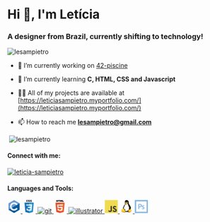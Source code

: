 <h1 align="left">Hi 👋, I'm Letícia</h1>
<h3 align="left">A designer from Brazil, currently shifting to technology!</h3>

<p align="left"> <img src="https://komarev.com/ghpvc/?username=lesampietro&label=Profile%20views&color=0e75b6&style=flat" alt="lesampietro" /> </p>

- 🔭 I’m currently working on [42-piscine](https://github.com/lesampietro/42-piscine)

- 🌱 I’m currently learning **C, HTML, CSS and Javascript**

- 👨‍💻 All of my projects are available at [https://leticiasampietro.myportfolio.com/](https://leticiasampietro.myportfolio.com/)

- 📫 How to reach me **lesampietro@gmail.com**

<p>&nbsp;<img align="center" src="https://github-readme-stats.vercel.app/api?username=lesampietro&show_icons=true&locale=en" alt="lesampietro" /></p>

<h4 align="left">Connect with me:</h4>
<p align="left">
<a href="https://linkedin.com/in/leticia-sampietro" target="blank"><img align="center" src="https://raw.githubusercontent.com/rahuldkjain/github-profile-readme-generator/master/src/images/icons/Social/linked-in-alt.svg" alt="leticia-sampietro" height="20" width="30" /></a>
</p>

<h4 align="left">Languages and Tools:</h4>
<p align="left"> <a href="https://www.cprogramming.com/" target="_blank" rel="noreferrer"> <img src="https://raw.githubusercontent.com/devicons/devicon/master/icons/c/c-original.svg" alt="c" width="30" height="30"/> </a> <a href="https://www.w3schools.com/css/" target="_blank" rel="noreferrer"> <img src="https://raw.githubusercontent.com/devicons/devicon/master/icons/css3/css3-original-wordmark.svg" alt="css3" width="30" height="30"/> </a> <a href="https://git-scm.com/" target="_blank" rel="noreferrer"> <img src="https://www.vectorlogo.zone/logos/git-scm/git-scm-icon.svg" alt="git" width="30" height="30"/> </a> <a href="https://www.w3.org/html/" target="_blank" rel="noreferrer"> <img src="https://raw.githubusercontent.com/devicons/devicon/master/icons/html5/html5-original-wordmark.svg" alt="html5" width="30" height="30"/> </a> <a href="https://www.adobe.com/in/products/illustrator.html" target="_blank" rel="noreferrer"> <img src="https://www.vectorlogo.zone/logos/adobe_illustrator/adobe_illustrator-icon.svg" alt="illustrator" width="30" height="30"/> </a> <a href="https://developer.mozilla.org/en-US/docs/Web/JavaScript" target="_blank" rel="noreferrer"> <img src="https://raw.githubusercontent.com/devicons/devicon/master/icons/javascript/javascript-original.svg" alt="javascript" width="30" height="30"/> </a> <a href="https://www.linux.org/" target="_blank" rel="noreferrer"> <img src="https://raw.githubusercontent.com/devicons/devicon/master/icons/linux/linux-original.svg" alt="linux" width="30" height="30"/> </a> <a href="https://www.photoshop.com/en" target="_blank" rel="noreferrer"> <img src="https://raw.githubusercontent.com/devicons/devicon/master/icons/photoshop/photoshop-line.svg" alt="photoshop" width="30" height="30"/> </a> </p>
